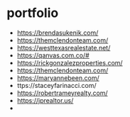 # portfolio

- https://brendasukenik.com/
- https://themclendonteam.com/
- https://westtexasrealestate.net/
- https://qanvas.com.co/#
- https://rickgonzalezproperties.com/
- https://themclendonteam.com/
- https://maryannebeen.com/
- ttps://staceyfarinacci.com/
- https://robertrameyrealty.com/
- https://jprealtor.us/
- 
